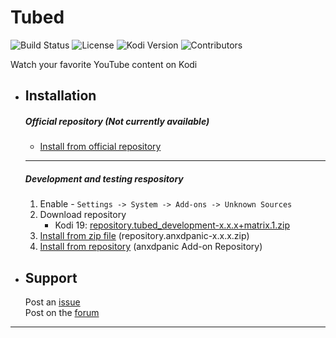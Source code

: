 # Tubed

![Build Status](https://img.shields.io/travis/com/anxdpanic/plugin.video.tubed/master.svg)
![License](https://img.shields.io/badge/license-GPL--2.0--only-success.svg)
![Kodi Version](https://img.shields.io/badge/kodi-matrix%7Ealpha2%2B-success.svg)
![Contributors](https://img.shields.io/github/contributors/anxdpanic/plugin.video.tubed.svg)

Watch your favorite YouTube content on Kodi

- Installation
    -
    ##### Official repository (Not currently available)
    * [Install from official repository](https://kodi.wiki/view/HOW-TO:Install_add-ons)
    
    ---
    
    ##### Development and testing respository
    1. Enable - `Settings -> System -> Add-ons -> Unknown Sources`
    2. Download repository 
        - Kodi 19: [repository.tubed_development-x.x.x+matrix.1.zip](https://panicked.xyz/repositories/matrix/repository.tubed_development-0.0.1+matrix.1.zip)
    3. [Install from zip file](http://kodi.wiki/view/Add-on_manager#How_to_install_from_a_ZIP_file) (repository.anxdpanic-x.x.x.zip)
    4. [Install from repository](http://kodi.wiki/view/add-on_manager#How_to_install_add-ons_from_a_repository) (anxdpanic Add-on Repository)


- Support
    -
  
    Post an [issue](https://github.com/anxdpanic/plugin.video.tubed/issues)  
    Post on the [forum](https://forum.kodi.tv/showthread.php?tid=...) 
---

